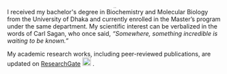 <h3 style="font-size:1px"> <b> <i> <p align="center"> Peek–A–Boo!  </p> </b> </i> </h3> 
I received my bachelor's degree in Biochemistry and Molecular Biology from the University of Dhaka and currently enrolled in the Master’s program under the same department. My scientific interest can be verbalized in the words of Carl Sagan, who once said, <i>“Somewhere, something incredible is waiting to be known.”</i> <br> 

My academic research works, including peer-reviewed publications, are updated on [ResearchGate](https://www.researchgate.net/profile/Depro-Das) [<img src="https://upload.wikimedia.org/wikipedia/commons/0/06/ORCID_iD.svg" alt="alt_text" width="20px">](https://orcid.org/0000-0003-0969-0071) .
